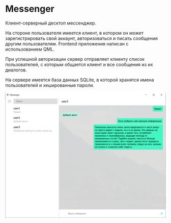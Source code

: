 # Messenger
Клиент-серверный десктоп мессенджер. 

На стороне пользователя имеется клиент, в котором он может зарегистрировать свой аккаунт, авторизоваться и писать сообщения другим пользователям. Frontend приложения написан с использованием QML. 

При успешной авторизации сервер отправляет клиенту список пользователей, с которым общается клиент и все сообщения из их диалогов. 

На сервере имеется база данных SQLite, в которой хранятся имена пользователей и хешированные пароли.

![Скриншот работы программы](res/Screenshot_1.png "Скриншот работы программы")
